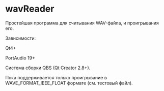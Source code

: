 # wavReader 

Простейшая программа для считывания WAV-файла, и проигрывания его.


Зависимости:

Qt4+

PortAudio 19+

Система сборки QBS (Qt Creator 2.8+).


Пока поддерживается только проигрывание в WAVE_FORMAT_IEEE_FLOAT формате (см. тестовый файл).

